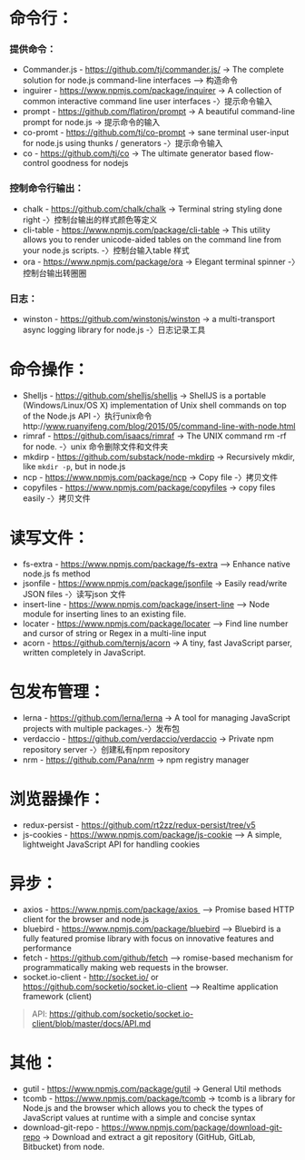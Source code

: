 # 命令行：
### 提供命令：
* Commander.js - https://github.com/tj/commander.js/ -> The complete solution for node.js command-line interfaces --> 构造命令
* inguirer - https://www.npmjs.com/package/inquirer -> A collection of common interactive command line user interfaces -〉提示命令输入
* prompt - https://github.com/flatiron/prompt -> A beautiful command-line prompt for node.js -> 提示命令的输入
* co-promt - https://github.com/tj/co-prompt -> sane terminal user-input for node.js using thunks / generators -〉提示命令输入
* co - https://github.com/tj/co -> The ultimate generator based flow-control goodness for nodejs 
### 控制命令行输出：
* chalk - https://github.com/chalk/chalk -> Terminal string styling done right -〉控制台输出的样式颜色等定义
* cli-table - https://www.npmjs.com/package/cli-table -> This utility allows you to render unicode-aided tables on the command line from your node.js scripts. -〉控制台输入table 样式
* ora - https://www.npmjs.com/package/ora -> Elegant terminal spinner -〉控制台输出转圈圈
### 日志：
* winston - https://github.com/winstonjs/winston -> a multi-transport async logging library for node.js -〉日志记录工具
# 命令操作：
* Shelljs - https://github.com/shelljs/shelljs -> ShellJS is a portable (Windows/Linux/OS X) implementation of Unix shell commands on top of the Node.js API -〉执行unix命令http://www.ruanyifeng.com/blog/2015/05/command-line-with-node.html
* rimraf - https://github.com/isaacs/rimraf -> The UNIX command rm -rf for node. -〉unix 命令删除文件和文件夹
* mkdirp - https://github.com/substack/node-mkdirp -> Recursively mkdir, like `mkdir -p`, but in node.js
* ncp - https://www.npmjs.com/package/ncp -> Copy file -〉拷贝文件
* copyfiles - https://www.npmjs.com/package/copyfiles -> copy files easily -〉拷贝文件
# 读写文件：
* fs-extra - https://www.npmjs.com/package/fs-extra --> Enhance native node.js fs method
* jsonfile - https://www.npmjs.com/package/jsonfile -> Easily read/write JSON files -〉读写json 文件
* insert-line - https://www.npmjs.com/package/insert-line --> Node module for inserting lines to an existing file.
* locater - https://www.npmjs.com/package/locater --> Find line number and cursor of string or Regex in a multi-line input
* acorn - https://github.com/ternjs/acorn -> A tiny, fast JavaScript parser, written completely in JavaScript.
# 包发布管理：
* lerna - https://github.com/lerna/lerna -> A tool for managing JavaScript projects with multiple packages.-〉发布包
* verdaccio - https://github.com/verdaccio/verdaccio -> Private npm repository server -〉创建私有npm repository
* nrm - https://github.com/Pana/nrm -> npm registry manager
# 浏览器操作：
* redux-persist - https://github.com/rt2zz/redux-persist/tree/v5 
* js-cookies - https://www.npmjs.com/package/js-cookie --> A simple, lightweight JavaScript API for handling cookies
# 异步：
* axios - https://www.npmjs.com/package/axios  --> Promise based HTTP client for the browser and node.js
* bluebird - https://www.npmjs.com/package/bluebird --> Bluebird is a fully featured promise library with focus on innovative features and performance
* fetch - https://github.com/github/fetch --> romise-based mechanism for programmatically making web requests in the browser. 
* socket.io-client - http://socket.io/ or https://github.com/socketio/socket.io-client --> Realtime application framework (client) 
 > API: https://github.com/socketio/socket.io-client/blob/master/docs/API.md
# 其他：
* gutil - https://www.npmjs.com/package/gutil -> General Util methods
* tcomb - https://www.npmjs.com/package/tcomb -> tcomb is a library for Node.js and the browser which allows you to check the types of JavaScript values at runtime with a simple and concise syntax
* download-git-repo - https://www.npmjs.com/package/download-git-repo -> Download and extract a git repository (GitHub, GitLab, Bitbucket) from node.

